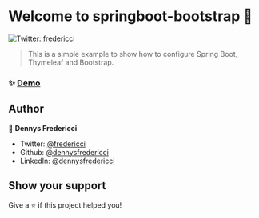 # Welcome to springboot-bootstrap 👋
[![Twitter: fredericci](https://img.shields.io/twitter/follow/fredericci.svg?style=social)](https://twitter.com/fredericci)


> This is a simple example to show how to configure Spring Boot, Thymeleaf and Bootstrap.

### ✨ [Demo](https://springboot-bootstrap.herokuapp.com/)

## Author

👤 **Dennys Fredericci**

* Twitter: [@fredericci](https://twitter.com/fredericci)
* Github: [@dennysfredericci](https://github.com/dennysfredericci)
* LinkedIn: [@dennysfredericci](https://linkedin.com/in/dennysfredericci)

## Show your support

Give a ⭐️ if this project helped you!

